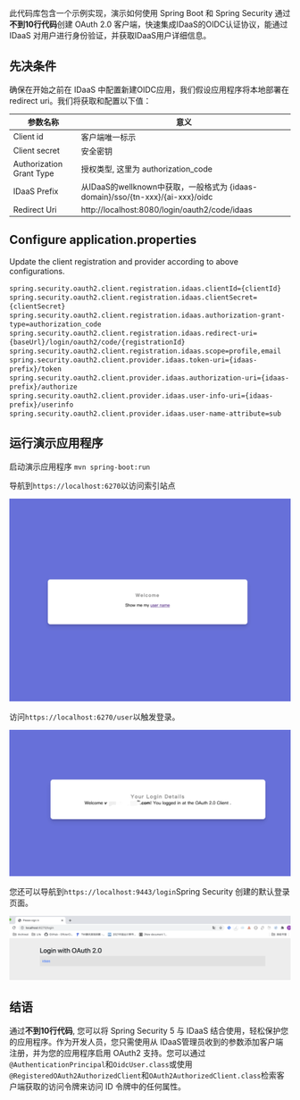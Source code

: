 此代码库包含一个示例实现，演示如何使用 Spring Boot 和 Spring Security 通过**不到10行代码**创建 OAuth 2.0 客户端，快速集成IDaaS的OIDC认证协议，能通过 IDaaS 对用户进行身份验证，并获取IDaaS用户详细信息。

## 先决条件

确保在开始之前在 IDaaS 中配置新建OIDC应用，我们假设应用程序将本地部署在redirect uri。我们将获取和配置以下值：

| 参数名称                 | 意义                                                         |
| ------------------------ | ------------------------------------------------------------ |
| Client id                | 客户端唯一标示                                               |
| Client secret            | 安全密钥                                                     |
| Authorization Grant Type | 授权类型, 这里为 authorization_code                          |
| IDaaS Prefix             | 从IDaaS的wellknown中获取，一般格式为 {idaas-domain}/sso/{tn-xxx}/{ai-xxx}/oidc |
| Redirect Uri             | http://localhost:8080/login/oauth2/code/idaas                |



## Configure application.properties

Update the client registration and provider according to above configurations.

```
spring.security.oauth2.client.registration.idaas.clientId={clientId}
spring.security.oauth2.client.registration.idaas.clientSecret={clientSecret}
spring.security.oauth2.client.registration.idaas.authorization-grant-type=authorization_code
spring.security.oauth2.client.registration.idaas.redirect-uri={baseUrl}/login/oauth2/code/{registrationId}
spring.security.oauth2.client.registration.idaas.scope=profile,email
spring.security.oauth2.client.provider.idaas.token-uri={idaas-prefix}/token
spring.security.oauth2.client.provider.idaas.authorization-uri={idaas-prefix}/authorize
spring.security.oauth2.client.provider.idaas.user-info-uri={idaas-prefix}/userinfo
spring.security.oauth2.client.provider.idaas.user-name-attribute=sub
```



## 运行演示应用程序

启动演示应用程序 `mvn spring-boot:run`

导航到`https://localhost:6270`以访问索引站点

![prelogin](./misc/prelogin.jpg)

访问`https://localhost:6270/user`以触发登录。

![prelogin](./misc/user.jpg)

您还可以导航到`https://localhost:9443/login`Spring Security 创建的默认登录页面。

![prelogin](./misc/login.png)

## 结语

通过**不到10行代码**, 您可以将 Spring Security 5 与 IDaaS 结合使用，轻松保护您的应用程序。作为开发人员，您只需使用从 IDaaS管理员收到的参数添加客户端注册，并为您的应用程序启用 OAuth2 支持。您可以通过`@AuthenticationPrincipal`和`OidcUser.class`或使用`@RegisteredOAuth2AuthorizedClient`和`OAuth2AuthorizedClient.class`检索客户端获取的访问令牌来访问 ID 令牌中的任何属性。